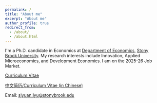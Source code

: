 ```yaml
---
permalink: /
title: "About me"
excerpt: "About me"
author_profile: true
redirect_from: 
  - /about/
  - /about.html
---
```


I'm a Ph.D. candidate in Economics at [Department of Economics](https://www.stonybrook.edu/commcms/economics/), [Stony Brook University](https://www.stonybrook.edu/). My research interests include Innovation, Applied Microeconomics, and Development Economics. I am on the 2025-26 Job Market.

[Curriculum Vitae](/files/SiyuanLyu_CV2025.pdf)

[中文简历/Curriculum Vitae (in Chinese)](/files/CV.pdf)

Email: [siyuan.lyu@stonybrook.edu](mailto:siyuan.lyu@stonybrook.edu) 

